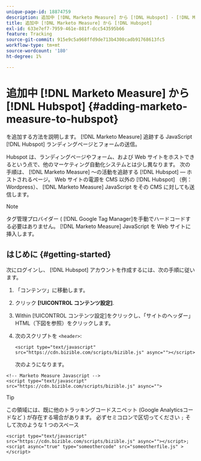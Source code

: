 ```yaml
---
unique-page-id: 18874759
description: 追加中 [!DNL Marketo Measure] から [!DNL Hubspot] - [!DNL Marketo Measure]
title: 追加中 [!DNL Marketo Measure] から [!DNL Hubspot]
exl-id: 633e7ef7-7959-461e-881f-dcc543595b66
feature: Tracking
source-git-commit: 915e9c5a968ffd9de713b4308cadb91768613fc5
workflow-type: tm+mt
source-wordcount: '180'
ht-degree: 1%

---
```


# 追加中 [!DNL Marketo Measure] から [!DNL Hubspot] {#adding-marketo-measure-to-hubspot}

を追加する方法を説明します。 [!DNL Marketo Measure] 追跡する JavaScript [!DNL Hubspot] ランディングページとフォームの送信。

Hubspot は、ランディングページやフォーム、および Web サイトをホストできるという点で、他のマーケティング自動化システムとは少し異なります。 次の手順は、 [!DNL Marketo Measure] ～の活動を追跡する [!DNL Hubspot] — ホストされるページ。 Web サイトの電源を CMS 以外の [!DNL Hubspot] （例：Wordpress）、 [!DNL Marketo Measure] JavaScript をその CMS に対しても送信します。

>[!NOTE]
>
>タグ管理プロバイダー ( [!DNL Google Tag Manager]を手動でハードコードする必要はありません。 [!DNL Marketo Measure] JavaScript を Web サイトに挿入します。

## はじめに {#getting-started}

次にログインし、 [!DNL Hubspot] アカウントを作成するには、次の手順に従います。

1. 「コンテンツ」に移動します。

1. クリック **[!UICONTROL コンテンツ設定]**.

1. Within [!UICONTROL コンテンツ設定]をクリックし、「サイトのヘッダー」HTML（下図を参照）をクリックします。

1. 次のスクリプトを `<header>`:

   `<script type="text/javascript" src="https://cdn.bizible.com/scripts/bizible.js" async=""></script>`

   次のようになります。

```text
<!-- Marketo Measure Javascript -->
<script type="text/javascript" src="https://cdn.bizible.com/scripts/bizible.js" async="">
```

>[!TIP]
>
>この領域には、既に他のトラッキングコードスニペット (Google Analyticsコードなど ) が存在する場合があります。 必ずセミコロンで区切ってください `;` そして次のような 1 つのスペース
>
>`<script type="text/javascript" src="https://cdn.bizible.com/scripts/bizible.js" async=""></script>; <script async="true" type="someothercode" src="someotherfile.js" ></script>`
